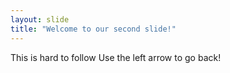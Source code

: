 ```yaml
---
layout: slide
title: "Welcome to our second slide!"
---
```

This is hard to follow
Use the left arrow to go back!
